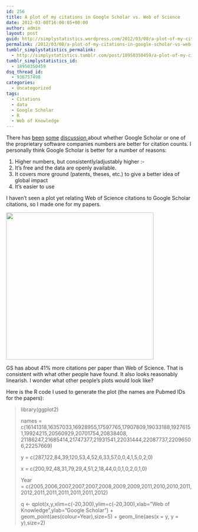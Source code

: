 ```yaml
---
id: 256
title: A plot of my citations in Google Scholar vs. Web of Science
date: 2012-03-08T16:00:05+00:00
author: admin
layout: post
guid: http://simplystatistics.wordpress.com/2012/03/08/a-plot-of-my-citations-in-google-scholar-vs-web-of
permalink: /2012/03/08/a-plot-of-my-citations-in-google-scholar-vs-web-of/
tumblr_simplystatistics_permalink:
  - http://simplystatistics.tumblr.com/post/18950350459/a-plot-of-my-citations-in-google-scholar-vs-web-of
tumblr_simplystatistics_id:
  - 18950350459
dsq_thread_id:
  - 936757498
categories:
  - Uncategorized
tags:
  - Citations
  - data
  - Google Scholar
  - R
  - Web of Knowledge
---
```

There has <a href="http://www.functionalneurogenesis.com/blog/2012/02/google-scholar-vs-scopus-web-of-science/" target="_blank">been</a> <a href="http://www.nature.com/nature/journal/v483/n7387/full/483036c.html" target="_blank">some</a> <a href="http://www.nature.com/nature/journal/v483/n7387/full/483036d.html" target="_blank">discussion </a>about whether Google Scholar or one of the proprietary software companies numbers are better for citation counts. I personally think Google Scholar is better for a number of reasons:

  1. Higher numbers, but consistently/adjustably higher <img src="http://simplystatistics.org/wp-includes/images/smilies/simple-smile.png" alt=":-)" class="wp-smiley" style="height: 1em; max-height: 1em;" />
  2. It&#8217;s free and the data are openly available. 
  3. It covers more ground (patents, theses, etc.) to give a better idea of global impact
  4. It&#8217;s easier to use

I haven&#8217;t seen a plot yet relating Web of Science citations to Google Scholar citations, so I made one for my papers.

<img height="400" src="http://biostat.jhsph.edu/~jleek/citations.png" width="400" />

GS has about 41% more citations per paper than Web of Science. That is consistent with what other people have found. It also looks reasonably linearish. I wonder what other people&#8217;s plots would look like? 

Here is the R code I used to generate the plot (the names are Pubmed IDs for the papers):

> library(ggplot2)
> 
> names = c(16141318,16357033,16928955,17597765,17907809,19033188,19276151,19924215,20560929,20701754,20838408, 21186247,21685414,21747377,21931541,22031444,22087737,22096506,22257669) 
> 
> y = c(287,122,84,39,120,53,4,52,6,33,57,0,0,4,1,5,0,2,0)
> 
> x = c(200,92,48,31,79,29,4,51,2,18,44,0,0,1,0,2,0,1,0)
> 
> Year = c(2005,2006,2007,2007,2007,2008,2009,2009,2011,2010,2010,2011,2012,2011,2011,2011,2011,2011,2012)
> 
> <div>
>   <p>
>     q <- qplot(x,y,xlim=c(-20,300),ylim=c(-20,300),xlab=&#8221;Web of Knowledge&#8221;,ylab=&#8221;Google Scholar&#8221;) + geom_point(aes(colour=Year),size=5) + geom_line(aes(x = y, y = y),size=2)
>   </p>
> </div>